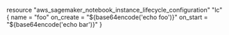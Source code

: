 resource "aws_sagemaker_notebook_instance_lifecycle_configuration" "lc" {
  name      = "foo"
  on_create = "${base64encode('echo foo')}"
  on_start  = "${base64encode('echo bar')}"
}
